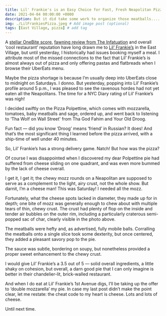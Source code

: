 ```yaml
---
title: Lil' Frankie's is an Easy Choice for Fast, Fresh Neapolitan Pizzas
date: 2021-04-04 00:00:00 +0000
description: But it did take some work to organize those meatballs....
img: ./LilFrankiesPizza.jpeg # Add image post (optional)
tags: [East Village, pizza] # add tag
---
```

A <a href='https://onebite.app/restaurant/lil-frankies-new-york-ny-c49b4593' target='blank'>stellar OneBite score</a>, <a href='https://www.theinfatuation.com/new-york/reviews/lil-frankies' target='blank'>fawning review from The Infatuation</a> and overall ‘cool restaurant’ reputation have long drawn me to <a href='https://www.lilfrankies.com/' target='blank'>Lil’ Frankie’s</a> in the East Village, but until yesterday, I historically had issues booking myself a meal. I attribute most of the missed connections to the fact that Lil’ Frankie’s is almost always out of pizza and only offering pastas and flatbreads when I browse their UberEats menu.

Maybe the pizza shortage is because I’m usually deep into UberEats close to midnight on Saturdays. I donno. But yesterday, popping into Lil’ Frankie’s profile around 5 p.m., I was pleased to see the ravenous hordes had not yet eaten all the Neapolitans. The time for a NYC Diary rating of Lil’ Frankie’s was nigh!

I decided swiftly on the Pizza Polpettine, which comes with mozzarella, tomatoes, baby meatballs and sage, ordered up, and went back to listening to ‘Tha Wolf on Wall Street' from Tha God Fahim and Your Old Droog.

Fun fact — did you know ‘Droog’ means ‘friend’ in Russian? It does! And that’s the most significant thing I learned before the pizza arrived, with a ship-time of well under 40 minutes.

So, Lil’ Frankie’s has a strong delivery game. Natch! But how was the pizza?

Of course I was disappointed when I discovered my dear Polpettine pie had suffered from cheese sliding on one quadrant, and was even more bummed by the lack of cheese overall.

I get it, I get it; the chewy mozz rounds on a Neapolitan are supposed to serve as a complement to the light, airy crust, not the whole show. But darnit, I’m a cheese man! This was Saturday! I needed all the mozz.

Fortunately, what the cheese spots lacked in diameter, they made up for in depth; one bite of mozz was generally enough to chew about with multiple tears of thin, chewy crust. The crust had plenty of flop on the inside and tender air bubbles on the outer rim, including a particularly craterous semi-popped sac of char, clearly visible in the photo above.

The meatballs were hefty and, as advertised, fully mobile balls. Corralling the meatballs onto a single slice took some dexterity, but once centered, they added a pleasant savory pop to the pie.

The sauce was subtle, bordering on soupy, but nonetheless provided a proper sweet enhancement to the chewy crust.

I would give Lil’ Frankie’s a 3.5 out of 5 — solid overall ingredients, a little shaky on cohesion, but overall, a darn good pie that I can only imagine is better in their chandelier-lit, brick-walled restaurant.

And when I do eat at Lil’ Frankie’s 1st Avenue digs, I’ll be taking up the offer to ‘double mozzarella’ my pie. In case my last post didn’t make the point clear, let me restate: the cheat code to my heart is cheese. Lots and lots of cheese.

Until next time.